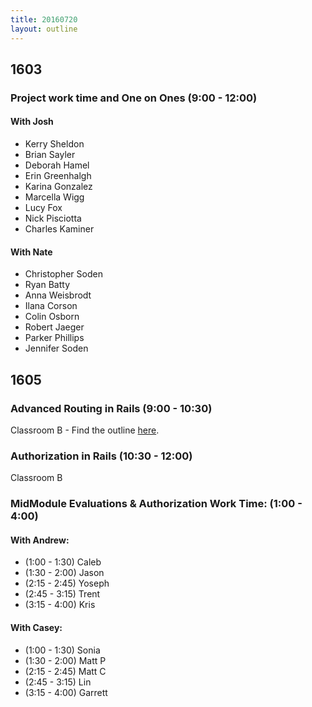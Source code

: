 ```yaml
---
title: 20160720
layout: outline
---
```


## 1603

### Project work time and One on Ones (9:00 - 12:00)

#### With Josh

* Kerry Sheldon
* Brian Sayler
* Deborah Hamel
* Erin Greenhalgh
* Karina Gonzalez
* Marcella Wigg
* Lucy Fox
* Nick Pisciotta
* Charles Kaminer

#### With Nate

* Christopher Soden
* Ryan Batty
* Anna Weisbrodt
* Ilana Corson
* Colin Osborn
* Robert Jaeger
* Parker Phillips
* Jennifer Soden


## 1605

### Advanced Routing in Rails (9:00 - 10:30)
Classroom B - Find the outline [here](https://github.com/turingschool/lesson_plans/blob/master/ruby_02-web_applications_with_ruby/advanced_routing_rails.markdown).

### Authorization in Rails (10:30 - 12:00)
Classroom B

### MidModule Evaluations & Authorization Work Time: (1:00 - 4:00)

#### With Andrew:

* (1:00 - 1:30) Caleb
* (1:30 - 2:00) Jason
* (2:15 - 2:45) Yoseph
* (2:45 - 3:15) Trent
* (3:15 - 4:00) Kris

#### With Casey:

* (1:00 - 1:30) Sonia
* (1:30 - 2:00) Matt P
* (2:15 - 2:45) Matt C
* (2:45 - 3:15) Lin
* (3:15 - 4:00) Garrett
